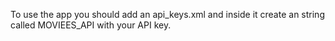 To use the app you should add an api_keys.xml and inside it create an string called MOVIEES_API with your API key.
